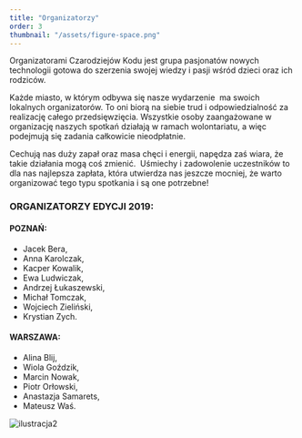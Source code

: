 ```yaml
---
title: "Organizatorzy"
order: 3
thumbnail: "/assets/figure-space.png"
---
```



Organizatorami Czarodziejów Kodu jest grupa pasjonatów nowych technologii gotowa do szerzenia swojej wiedzy i pasji wśród dzieci oraz ich rodziców. 

Każde miasto, w którym odbywa się nasze wydarzenie  ma swoich lokalnych organizatorów. To oni biorą na siebie trud i odpowiedzialność za realizację całego przedsięwzięcia. Wszystkie osoby zaangażowane w organizację naszych spotkań działają w ramach wolontariatu, a więc podejmują się zadania całkowicie nieodpłatnie.

Cechują nas duży zapał oraz masa chęci i energii, napędza zaś wiara, że takie działania mogą coś zmienić.  Uśmiechy i zadowolenie uczestników to dla nas najlepsza zapłata, która utwierdza nas jeszcze mocniej, że warto organizować tego typu spotkania i są one potrzebne!

### **ORGANIZATORZY EDYCJI 2019:** 

#### **POZNAŃ:**

*   Jacek Bera,
*   Anna Karolczak,
*   Kacper Kowalik,
*   Ewa Ludwiczak,
*   Andrzej Łukaszewski,
*   Michał Tomczak,
*   Wojciech Zieliński,
*   Krystian Zych.

#### **WARSZAWA:**

*   Alina Blij,   
*   Wiola Goździk,
*   Marcin Nowak,  
*   Piotr Orłowski,    
*   Anastazja Samarets,
*   Mateusz Waś.

![ilustracja2](https://www.czarodziejekodu.pl/wp-content/uploads/elementor/thumbs/ilustracja2-oatm2iz9lu88kzjmf1npudvxtnpaukhf72kl2j5nz4.png "ilustracja2")

